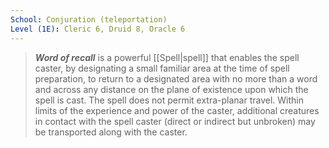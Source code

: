 ```yaml
---
School: Conjuration (teleportation)
Level (1E): Cleric 6, Druid 8, Oracle 6
---
```


> ***Word of recall*** is a powerful [[Spell|spell]] that enables the spell caster, by designating a small familiar area at the time of spell preparation, to return to a designated area with no more than a word and across any distance on the plane of existence upon which the spell is cast. The spell does not permit extra-planar travel. 
> Within limits of the experience and power of the caster, additional creatures in contact with the spell caster (direct or indirect but unbroken) may be transported along with the caster.







